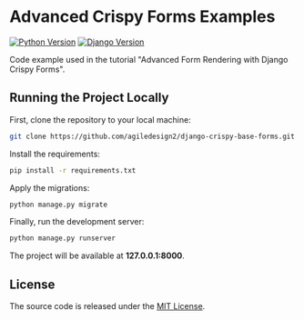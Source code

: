 # Advanced Crispy Forms Examples

[![Python Version](https://img.shields.io/badge/python-3.6-brightgreen.svg)](https://python.org)
[![Django Version](https://img.shields.io/badge/django-3.1-brightgreen.svg)](https://djangoproject.com)

Code example used in the tutorial "Advanced Form Rendering with Django Crispy Forms".

## Running the Project Locally

First, clone the repository to your local machine:

```bash
git clone https://github.com/agiledesign2/django-crispy-base-forms.git
```

Install the requirements:

```bash
pip install -r requirements.txt
```

Apply the migrations:

```bash
python manage.py migrate
```

Finally, run the development server:

```bash
python manage.py runserver
```

The project will be available at **127.0.0.1:8000**.


## License

The source code is released under the [MIT License](https://github.com/agiledesign2/django-crispy-base-forms/blob/master/LICENSE).
